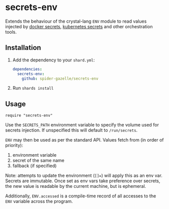 # secrets-env

Extends the behaviour of the crystal-lang `ENV` module to read values injected by [docker secrets](https://docs.docker.com/engine/swarm/secrets/), [kubernetes secrets](https://kubernetes.io/docs/concepts/configuration/secret/) and other orchestration tools.

## Installation

1. Add the dependency to your `shard.yml`:

   ```yaml
   dependencies:
     secrets-env:
       github: spider-gazelle/secrets-env
   ```

2. Run `shards install`

## Usage

```crystal
require "secrets-env"
```

Use the `SECRETS_PATH` environment variable to specify the volume used for secrets injection.
If unspecified this will default to `/run/secrets`.

`ENV` may then be used as per the standard API.
Values fetch from (in order of priority):
1. environment variable
2. secret of the same name
3. fallback (if specified)

Note: attempts to update the environment (`[]=`) will apply this as an env var.
Secrets are immutable.
Once set as env vars take preference over secrets, the new value is readable by the current machine, but is ephemeral.

Additionally, `ENV.accessed` is a compile-time record of all accesses to the `ENV` variable across the program.
